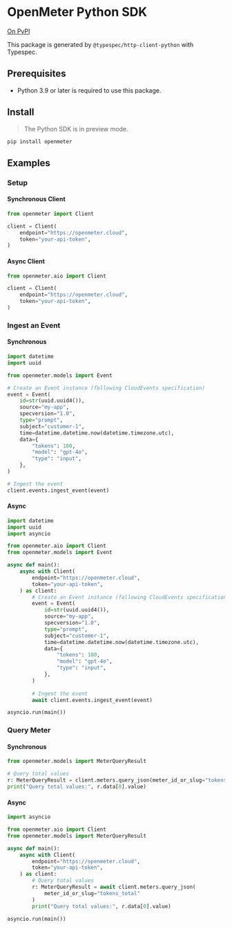 # OpenMeter Python SDK

[On PyPI](https://pypi.org/project/openmeter)

This package is generated by `@typespec/http-client-python` with Typespec.

## Prerequisites

- Python 3.9 or later is required to use this package.

## Install

> The Python SDK is in preview mode.

```sh
pip install openmeter
```

## Examples

### Setup

#### Synchronous Client

```python
from openmeter import Client

client = Client(
    endpoint="https://openmeter.cloud",
    token="your-api-token",
)
```

#### Async Client

```python
from openmeter.aio import Client

client = Client(
    endpoint="https://openmeter.cloud",
    token="your-api-token",
)
```

### Ingest an Event

#### Synchronous

```python
import datetime
import uuid

from openmeter.models import Event

# Create an Event instance (following CloudEvents specification)
event = Event(
    id=str(uuid.uuid4()),
    source="my-app",
    specversion="1.0",
    type="prompt",
    subject="customer-1",
    time=datetime.datetime.now(datetime.timezone.utc),
    data={
        "tokens": 100,
        "model": "gpt-4o",
        "type": "input",
    },
)

# Ingest the event
client.events.ingest_event(event)
```

#### Async

```python
import datetime
import uuid
import asyncio

from openmeter.aio import Client
from openmeter.models import Event

async def main():
    async with Client(
        endpoint="https://openmeter.cloud",
        token="your-api-token",
    ) as client:
        # Create an Event instance (following CloudEvents specification)
        event = Event(
            id=str(uuid.uuid4()),
            source="my-app",
            specversion="1.0",
            type="prompt",
            subject="customer-1",
            time=datetime.datetime.now(datetime.timezone.utc),
            data={
                "tokens": 100,
                "model": "gpt-4o",
                "type": "input",
            },
        )
        
        # Ingest the event
        await client.events.ingest_event(event)

asyncio.run(main())
```

### Query Meter

#### Synchronous

```python
from openmeter.models import MeterQueryResult

# Query total values
r: MeterQueryResult = client.meters.query_json(meter_id_or_slug="tokens_total")
print("Query total values:", r.data[0].value)
```

#### Async

```python
import asyncio

from openmeter.aio import Client
from openmeter.models import MeterQueryResult

async def main():
    async with Client(
        endpoint="https://openmeter.cloud",
        token="your-api-token",
    ) as client:
        # Query total values
        r: MeterQueryResult = await client.meters.query_json(
            meter_id_or_slug="tokens_total"
        )
        print("Query total values:", r.data[0].value)

asyncio.run(main())
```
